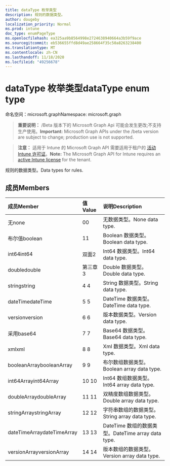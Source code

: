 ```yaml
---
title: dataType 枚举类型
description: 规则的数据类型。
author: dougeby
localization_priority: Normal
ms.prod: intune
doc_type: enumPageType
ms.openlocfilehash: ea325aa9b8564998e2724638940664a3b59f9ace
ms.sourcegitcommit: eb536655ffd8d49ae258664f35c50a8263238400
ms.translationtype: MT
ms.contentlocale: zh-CN
ms.lasthandoff: 11/18/2020
ms.locfileid: "49256678"
---
```

# <a name="datatype-enum-type"></a><span data-ttu-id="7a146-103">dataType 枚举类型</span><span class="sxs-lookup"><span data-stu-id="7a146-103">dataType enum type</span></span>

<span data-ttu-id="7a146-104">命名空间：microsoft.graph</span><span class="sxs-lookup"><span data-stu-id="7a146-104">Namespace: microsoft.graph</span></span>

> <span data-ttu-id="7a146-105">**重要说明：** /Beta 版本下的 Microsoft Graph Api 可能会发生更改;不支持生产使用。</span><span class="sxs-lookup"><span data-stu-id="7a146-105">**Important:** Microsoft Graph APIs under the /beta version are subject to change; production use is not supported.</span></span>

> <span data-ttu-id="7a146-106">**注意：** 适用于 Intune 的 Microsoft Graph API 需要适用于租户的 [活动 Intune 许可证](https://go.microsoft.com/fwlink/?linkid=839381)。</span><span class="sxs-lookup"><span data-stu-id="7a146-106">**Note:** The Microsoft Graph API for Intune requires an [active Intune license](https://go.microsoft.com/fwlink/?linkid=839381) for the tenant.</span></span>

<span data-ttu-id="7a146-107">规则的数据类型。</span><span class="sxs-lookup"><span data-stu-id="7a146-107">Data types for rules.</span></span>

## <a name="members"></a><span data-ttu-id="7a146-108">成员</span><span class="sxs-lookup"><span data-stu-id="7a146-108">Members</span></span>
|<span data-ttu-id="7a146-109">成员</span><span class="sxs-lookup"><span data-stu-id="7a146-109">Member</span></span>|<span data-ttu-id="7a146-110">值</span><span class="sxs-lookup"><span data-stu-id="7a146-110">Value</span></span>|<span data-ttu-id="7a146-111">说明</span><span class="sxs-lookup"><span data-stu-id="7a146-111">Description</span></span>|
|:---|:---|:---|
|<span data-ttu-id="7a146-112">无</span><span class="sxs-lookup"><span data-stu-id="7a146-112">none</span></span>|<span data-ttu-id="7a146-113">0</span><span class="sxs-lookup"><span data-stu-id="7a146-113">0</span></span>|<span data-ttu-id="7a146-114">无数据类型。</span><span class="sxs-lookup"><span data-stu-id="7a146-114">None data type.</span></span>|
|<span data-ttu-id="7a146-115">布尔值</span><span class="sxs-lookup"><span data-stu-id="7a146-115">boolean</span></span>|<span data-ttu-id="7a146-116">1</span><span class="sxs-lookup"><span data-stu-id="7a146-116">1</span></span>|<span data-ttu-id="7a146-117">Boolean 数据类型。</span><span class="sxs-lookup"><span data-stu-id="7a146-117">Boolean data type.</span></span>|
|<span data-ttu-id="7a146-118">int64</span><span class="sxs-lookup"><span data-stu-id="7a146-118">int64</span></span>|<span data-ttu-id="7a146-119">双面</span><span class="sxs-lookup"><span data-stu-id="7a146-119">2</span></span>|<span data-ttu-id="7a146-120">Int64 数据类型。</span><span class="sxs-lookup"><span data-stu-id="7a146-120">Int64 data type.</span></span>|
|<span data-ttu-id="7a146-121">double</span><span class="sxs-lookup"><span data-stu-id="7a146-121">double</span></span>|<span data-ttu-id="7a146-122">第三章</span><span class="sxs-lookup"><span data-stu-id="7a146-122">3</span></span>|<span data-ttu-id="7a146-123">Double 数据类型。</span><span class="sxs-lookup"><span data-stu-id="7a146-123">Double data type.</span></span>|
|<span data-ttu-id="7a146-124">string</span><span class="sxs-lookup"><span data-stu-id="7a146-124">string</span></span>|<span data-ttu-id="7a146-125">4 </span><span class="sxs-lookup"><span data-stu-id="7a146-125">4</span></span>|<span data-ttu-id="7a146-126">String 数据类型。</span><span class="sxs-lookup"><span data-stu-id="7a146-126">String data type.</span></span>|
|<span data-ttu-id="7a146-127">dateTime</span><span class="sxs-lookup"><span data-stu-id="7a146-127">dateTime</span></span>|<span data-ttu-id="7a146-128">5 </span><span class="sxs-lookup"><span data-stu-id="7a146-128">5</span></span>|<span data-ttu-id="7a146-129">DateTime 数据类型。</span><span class="sxs-lookup"><span data-stu-id="7a146-129">DateTime data type.</span></span>|
|<span data-ttu-id="7a146-130">version</span><span class="sxs-lookup"><span data-stu-id="7a146-130">version</span></span>|<span data-ttu-id="7a146-131">6 </span><span class="sxs-lookup"><span data-stu-id="7a146-131">6</span></span>|<span data-ttu-id="7a146-132">版本数据类型。</span><span class="sxs-lookup"><span data-stu-id="7a146-132">Version data type.</span></span>|
|<span data-ttu-id="7a146-133">采用</span><span class="sxs-lookup"><span data-stu-id="7a146-133">base64</span></span>|<span data-ttu-id="7a146-134">7 </span><span class="sxs-lookup"><span data-stu-id="7a146-134">7</span></span>|<span data-ttu-id="7a146-135">Base64 数据类型。</span><span class="sxs-lookup"><span data-stu-id="7a146-135">Base64 data type.</span></span>|
|<span data-ttu-id="7a146-136">xml</span><span class="sxs-lookup"><span data-stu-id="7a146-136">xml</span></span>|<span data-ttu-id="7a146-137">8 </span><span class="sxs-lookup"><span data-stu-id="7a146-137">8</span></span>|<span data-ttu-id="7a146-138">Xml 数据类型。</span><span class="sxs-lookup"><span data-stu-id="7a146-138">Xml data type.</span></span>|
|<span data-ttu-id="7a146-139">booleanArray</span><span class="sxs-lookup"><span data-stu-id="7a146-139">booleanArray</span></span>|<span data-ttu-id="7a146-140">9 </span><span class="sxs-lookup"><span data-stu-id="7a146-140">9</span></span>|<span data-ttu-id="7a146-141">布尔数组数据类型。</span><span class="sxs-lookup"><span data-stu-id="7a146-141">Boolean array data type.</span></span>|
|<span data-ttu-id="7a146-142">int64Array</span><span class="sxs-lookup"><span data-stu-id="7a146-142">int64Array</span></span>|<span data-ttu-id="7a146-143">10  </span><span class="sxs-lookup"><span data-stu-id="7a146-143">10</span></span>|<span data-ttu-id="7a146-144">Int64 数组数据类型。</span><span class="sxs-lookup"><span data-stu-id="7a146-144">Int64 array data type.</span></span>|
|<span data-ttu-id="7a146-145">doubleArray</span><span class="sxs-lookup"><span data-stu-id="7a146-145">doubleArray</span></span>|<span data-ttu-id="7a146-146">11 </span><span class="sxs-lookup"><span data-stu-id="7a146-146">11</span></span>|<span data-ttu-id="7a146-147">双精度数组数据类型。</span><span class="sxs-lookup"><span data-stu-id="7a146-147">Double array data type.</span></span>|
|<span data-ttu-id="7a146-148">stringArray</span><span class="sxs-lookup"><span data-stu-id="7a146-148">stringArray</span></span>|<span data-ttu-id="7a146-149">12 </span><span class="sxs-lookup"><span data-stu-id="7a146-149">12</span></span>|<span data-ttu-id="7a146-150">字符串数组的数据类型。</span><span class="sxs-lookup"><span data-stu-id="7a146-150">String array data type.</span></span>|
|<span data-ttu-id="7a146-151">dateTimeArray</span><span class="sxs-lookup"><span data-stu-id="7a146-151">dateTimeArray</span></span>|<span data-ttu-id="7a146-152">13 </span><span class="sxs-lookup"><span data-stu-id="7a146-152">13</span></span>|<span data-ttu-id="7a146-153">DateTime 数组的数据类型。</span><span class="sxs-lookup"><span data-stu-id="7a146-153">DateTime array data type.</span></span>|
|<span data-ttu-id="7a146-154">versionArray</span><span class="sxs-lookup"><span data-stu-id="7a146-154">versionArray</span></span>|<span data-ttu-id="7a146-155">14 </span><span class="sxs-lookup"><span data-stu-id="7a146-155">14</span></span>|<span data-ttu-id="7a146-156">版本数组的数据类型。</span><span class="sxs-lookup"><span data-stu-id="7a146-156">Version array data type.</span></span>|




